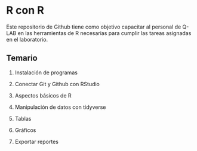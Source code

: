 # R con R

<!-- badges: start -->
<!-- badges: end -->

Este repositorio de Github tiene como objetivo capacitar al personal de Q-LAB en las herramientas de R necesarias para cumplir las tareas asignadas en el laboratorio.

## Temario

1.  Instalación de programas

2.  Conectar Git y Github con RStudio

3.  Aspectos básicos de R

4.  Manipulación de datos con tidyverse

5.  Tablas

6.  Gráficos

7.  Exportar reportes
